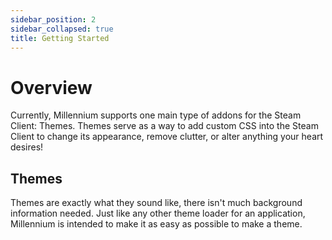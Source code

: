 ```yaml
---
sidebar_position: 2
sidebar_collapsed: true
title: Getting Started
---
```


# Overview

Currently, Millennium supports one main type of addons for the Steam Client: Themes. Themes serve as a way to add custom CSS into the Steam Client to change its appearance, remove clutter, or alter anything your heart desires!

## Themes

Themes are exactly what they sound like, there isn't much background information needed. Just like any other theme loader for an application, Millennium is intended to make it as easy as possible to make a theme. 
